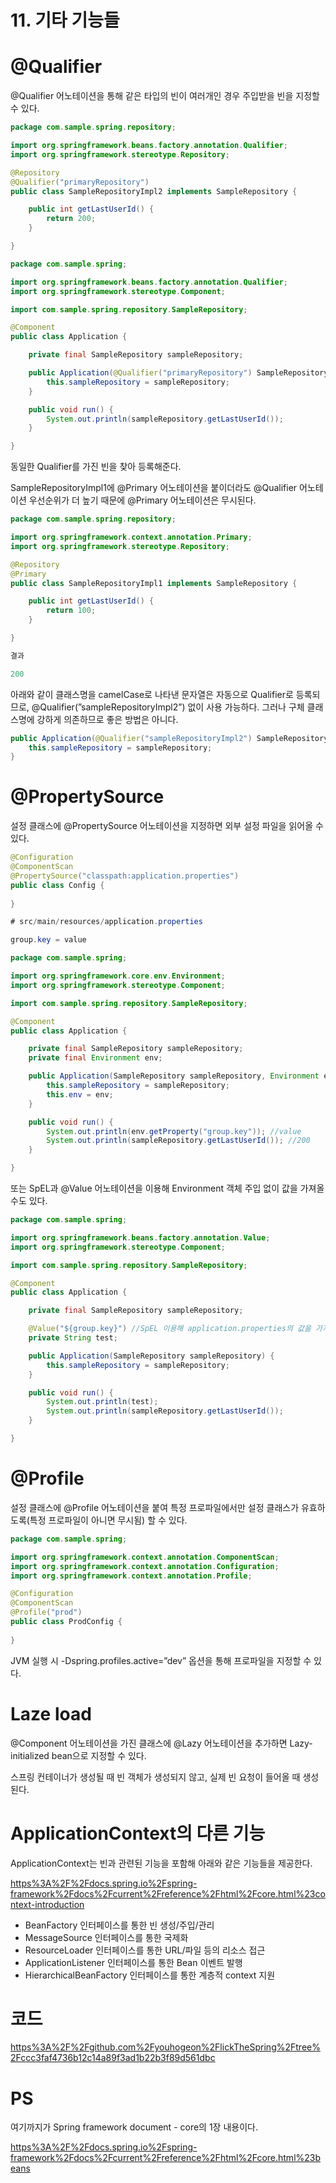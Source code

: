 # 11. 기타 기능들

# @Qualifier

@Qualifier 어노테이션을 통해 같은 타입의 빈이 여러개인 경우 주입받을 빈을 지정할 수 있다.

```java
package com.sample.spring.repository;

import org.springframework.beans.factory.annotation.Qualifier;
import org.springframework.stereotype.Repository;

@Repository
@Qualifier("primaryRepository")
public class SampleRepositoryImpl2 implements SampleRepository {

    public int getLastUserId() {
        return 200;
    }

}
```

```java
package com.sample.spring;

import org.springframework.beans.factory.annotation.Qualifier;
import org.springframework.stereotype.Component;

import com.sample.spring.repository.SampleRepository;

@Component
public class Application {

    private final SampleRepository sampleRepository;

    public Application(@Qualifier("primaryRepository") SampleRepository sampleRepository) {
        this.sampleRepository = sampleRepository;
    }

    public void run() {
        System.out.println(sampleRepository.getLastUserId());
    }

}
```

동일한 Qualifier를 가진 빈을 찾아 등록해준다.

SampleRepositoryImpl1에 @Primary 어노테이션을 붙이더라도 @Qualifier 어노테이션 우선순위가 더 높기 때문에 @Primary 어노테이션은 무시된다.

```java
package com.sample.spring.repository;

import org.springframework.context.annotation.Primary;
import org.springframework.stereotype.Repository;

@Repository
@Primary
public class SampleRepositoryImpl1 implements SampleRepository {

    public int getLastUserId() {
        return 100;
    }

}
```

```java
결과

200
```

아래와 같이 클래스명을 camelCase로 나타낸 문자열은 자동으로 Qualifier로 등록되므로, @Qualifier(”sampleRepositoryImpl2”) 없이 사용 가능하다. 그러나 구체 클래스명에 강하게 의존하므로 좋은 방법은 아니다.

```java
public Application(@Qualifier("sampleRepositoryImpl2") SampleRepository sampleRepository) {
    this.sampleRepository = sampleRepository;
}
```

# @PropertySource

설정 클래스에 @PropertySource 어노테이션을 지정하면 외부 설정 파일을 읽어올 수 있다.

```java
@Configuration
@ComponentScan
@PropertySource("classpath:application.properties")
public class Config {
    
}
```

```java
# src/main/resources/application.properties

group.key = value
```

```java
package com.sample.spring;

import org.springframework.core.env.Environment;
import org.springframework.stereotype.Component;

import com.sample.spring.repository.SampleRepository;

@Component
public class Application {

    private final SampleRepository sampleRepository;
    private final Environment env;

    public Application(SampleRepository sampleRepository, Environment env) {
        this.sampleRepository = sampleRepository;
        this.env = env;
    }

    public void run() {
        System.out.println(env.getProperty("group.key")); //value
        System.out.println(sampleRepository.getLastUserId()); //200
    }

}
```

또는 SpEL과 @Value 어노테이션을 이용해 Environment 객체 주입 없이 값을 가져올 수도 있다.

```java
package com.sample.spring;

import org.springframework.beans.factory.annotation.Value;
import org.springframework.stereotype.Component;

import com.sample.spring.repository.SampleRepository;

@Component
public class Application {

    private final SampleRepository sampleRepository;

    @Value("${group.key}") //SpEL 이용해 application.properties의 값을 가져옴
    private String test;

    public Application(SampleRepository sampleRepository) {
        this.sampleRepository = sampleRepository;
    }

    public void run() {
        System.out.println(test);
        System.out.println(sampleRepository.getLastUserId());
    }

}
```

# @Profile

설정 클래스에 @Profile 어노테이션을 붙여 특정 프로파일에서만 설정 클래스가 유효하도록(특정 프로파일이 아니면 무시됨) 할 수 있다.

```java
package com.sample.spring;

import org.springframework.context.annotation.ComponentScan;
import org.springframework.context.annotation.Configuration;
import org.springframework.context.annotation.Profile;

@Configuration
@ComponentScan
@Profile("prod")
public class ProdConfig {
    
}
```

JVM 실행 시 -Dspring.profiles.active=”dev” 옵션을 통해 프로파일을 지정할 수 있다.

# Laze load

@Component 어노테이션을 가진 클래스에 @Lazy 어노테이션을 추가하면 Lazy-initialized bean으로 지정할 수 있다.

스프링 컨테이너가 생성될 때 빈 객체가 생성되지 않고, 실제 빈 요청이 들어올 때 생성된다.

# ApplicationContext의 다른 기능

ApplicationContext는 빈과 관련된 기능을 포함해 아래와 같은 기능들을 제공한다.

[https%3A%2F%2Fdocs.spring.io%2Fspring-framework%2Fdocs%2Fcurrent%2Freference%2Fhtml%2Fcore.html%23context-introduction](https://docs.spring.io/spring-framework/docs/current/reference/html/core.html#context-introduction)

- BeanFactory 인터페이스를 통한 빈 생성/주입/관리
- MessageSource 인터페이스를 통한 국제화
- ResourceLoader 인터페이스를 통한 URL/파일 등의 리소스 접근
- ApplicationListener 인터페이스를 통한 Bean 이벤트 발행
- HierarchicalBeanFactory 인터페이스를 통한 계층적 context 지원

# 코드

[https%3A%2F%2Fgithub.com%2Fyouhogeon%2FlickTheSpring%2Ftree%2Fccc3faf4736b12c14a89f3ad1b22b3f89d561dbc](https://github.com/youhogeon/lickTheSpring/tree/ccc3faf4736b12c14a89f3ad1b22b3f89d561dbc)

# PS

여기까지가 Spring framework document - core의 1장 내용이다.

[https%3A%2F%2Fdocs.spring.io%2Fspring-framework%2Fdocs%2Fcurrent%2Freference%2Fhtml%2Fcore.html%23beans](https://docs.spring.io/spring-framework/docs/current/reference/html/core.html#beans)